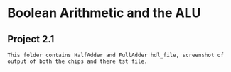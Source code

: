 # Boolean Arithmetic and the ALU
  ## Project 2.1 
    This folder contains HalfAdder and FullAdder hdl_file, screenshot of output of both the chips and there tst file.
